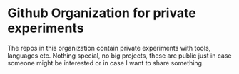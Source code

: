 # Github Organization for private experiments

The repos in this organization contain private experiments with tools, languages etc.
Nothing special, no big projects, these are public just in case someone might be interested or in case I want to share something.
